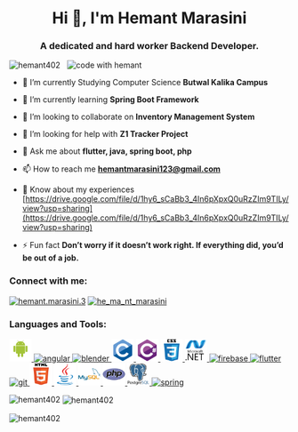 <h1 align="center">Hi 👋, I'm Hemant Marasini</h1>
<h3 align="center">A dedicated and hard worker Backend Developer.</h3>

<img align ="right" alt="code with hemant" width="400" src="https://cdn.dribbble.com/users/1019864/screenshots/3079099/codeloop.gif"> 

<p align="left"> <img src="https://komarev.com/ghpvc/?username=hemant402&label=Profile%20views&color=0e75b6&style=flat" alt="hemant402" /> </p>

- 🔭 I’m currently Studying Computer Science **Butwal Kalika Campus**

- 🌱 I’m currently learning **Spring Boot Framework**

- 👯 I’m looking to collaborate on **Inventory Management System**

- 🤝 I’m looking for help with **Z1 Tracker Project**

- 💬 Ask me about **flutter, java, spring boot, php**

- 📫 How to reach me **hemantmarasini123@gmail.com**

- 📄 Know about my experiences [https://drive.google.com/file/d/1hy6_sCaBb3_4In6pXpxQ0uRzZIm9TILy/view?usp=sharing](https://drive.google.com/file/d/1hy6_sCaBb3_4In6pXpxQ0uRzZIm9TILy/view?usp=sharing)

- ⚡ Fun fact **Don’t worry if it doesn’t work right. If everything did, you’d be out of a job.**

<h3 align="left">Connect with me:</h3>
<p align="left">
<a href="https://fb.com/hemant.marasini.3" target="blank"><img align="center" src="https://raw.githubusercontent.com/rahuldkjain/github-profile-readme-generator/master/src/images/icons/Social/facebook.svg" alt="hemant.marasini.3" height="30" width="40" /></a>
<a href="https://instagram.com/he_ma_nt_marasini" target="blank"><img align="center" src="https://raw.githubusercontent.com/rahuldkjain/github-profile-readme-generator/master/src/images/icons/Social/instagram.svg" alt="he_ma_nt_marasini" height="30" width="40" /></a>
</p>

<h3 align="left">Languages and Tools:</h3>
<p align="left"> <a href="https://developer.android.com" target="_blank" rel="noreferrer"> <img src="https://raw.githubusercontent.com/devicons/devicon/master/icons/android/android-original-wordmark.svg" alt="android" width="40" height="40"/> </a> <a href="https://angular.io" target="_blank" rel="noreferrer"> <img src="https://angular.io/assets/images/logos/angular/angular.svg" alt="angular" width="40" height="40"/> </a> <a href="https://www.blender.org/" target="_blank" rel="noreferrer"> <img src="https://download.blender.org/branding/community/blender_community_badge_white.svg" alt="blender" width="40" height="40"/> </a> <a href="https://www.cprogramming.com/" target="_blank" rel="noreferrer"> <img src="https://raw.githubusercontent.com/devicons/devicon/master/icons/c/c-original.svg" alt="c" width="40" height="40"/> </a> <a href="https://www.w3schools.com/cs/" target="_blank" rel="noreferrer"> <img src="https://raw.githubusercontent.com/devicons/devicon/master/icons/csharp/csharp-original.svg" alt="csharp" width="40" height="40"/> </a> <a href="https://www.w3schools.com/css/" target="_blank" rel="noreferrer"> <img src="https://raw.githubusercontent.com/devicons/devicon/master/icons/css3/css3-original-wordmark.svg" alt="css3" width="40" height="40"/> </a> <a href="https://dotnet.microsoft.com/" target="_blank" rel="noreferrer"> <img src="https://raw.githubusercontent.com/devicons/devicon/master/icons/dot-net/dot-net-original-wordmark.svg" alt="dotnet" width="40" height="40"/> </a> <a href="https://firebase.google.com/" target="_blank" rel="noreferrer"> <img src="https://www.vectorlogo.zone/logos/firebase/firebase-icon.svg" alt="firebase" width="40" height="40"/> </a> <a href="https://flutter.dev" target="_blank" rel="noreferrer"> <img src="https://www.vectorlogo.zone/logos/flutterio/flutterio-icon.svg" alt="flutter" width="40" height="40"/> </a> <a href="https://git-scm.com/" target="_blank" rel="noreferrer"> <img src="https://www.vectorlogo.zone/logos/git-scm/git-scm-icon.svg" alt="git" width="40" height="40"/> </a> <a href="https://www.w3.org/html/" target="_blank" rel="noreferrer"> <img src="https://raw.githubusercontent.com/devicons/devicon/master/icons/html5/html5-original-wordmark.svg" alt="html5" width="40" height="40"/> </a> <a href="https://www.java.com" target="_blank" rel="noreferrer"> <img src="https://raw.githubusercontent.com/devicons/devicon/master/icons/java/java-original.svg" alt="java" width="40" height="40"/> </a> <a href="https://www.mysql.com/" target="_blank" rel="noreferrer"> <img src="https://raw.githubusercontent.com/devicons/devicon/master/icons/mysql/mysql-original-wordmark.svg" alt="mysql" width="40" height="40"/> </a> <a href="https://www.php.net" target="_blank" rel="noreferrer"> <img src="https://raw.githubusercontent.com/devicons/devicon/master/icons/php/php-original.svg" alt="php" width="40" height="40"/> </a> <a href="https://www.postgresql.org" target="_blank" rel="noreferrer"> <img src="https://raw.githubusercontent.com/devicons/devicon/master/icons/postgresql/postgresql-original-wordmark.svg" alt="postgresql" width="40" height="40"/> </a> <a href="https://spring.io/" target="_blank" rel="noreferrer"> <img src="https://www.vectorlogo.zone/logos/springio/springio-icon.svg" alt="spring" width="40" height="40"/> </a> </p>

<p><img align="left" src="https://github-readme-stats.vercel.app/api/top-langs?username=hemant402&show_icons=true&locale=en&layout=compact" alt="hemant402" /></p>

<p>&nbsp;<img align="center" src="https://github-readme-stats.vercel.app/api?username=hemant402&show_icons=true&locale=en" alt="hemant402" /></p>

<p><img align="center" src="https://github-readme-streak-stats.herokuapp.com/?user=hemant402&" alt="hemant402" /></p>
